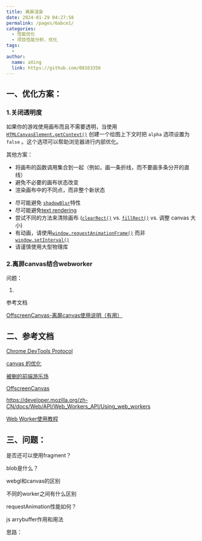 ```yaml
---
title: 离屏渲染
date: 2024-01-29 04:27:58
permalink: /pages/6abce1/
categories:
  - 性能优化
  - 项目性能分析、优化
tags:
  - 
author: 
  name: aXing
  link: https://github.com/08163356
---
```





## 一、优化方案：



### 1.关闭透明度

如果你的游戏使用画布而且不需要透明，当使用 [`HTMLCanvasElement.getContext()`](https://developer.mozilla.org/zh-CN/docs/Web/API/HTMLCanvasElement/getContext) 创建一个绘图上下文时把 `alpha` 选项设置为 `false` 。这个选项可以帮助浏览器进行内部优化。

其他方案：

- 将画布的函数调用集合到一起（例如，画一条折线，而不要画多条分开的直线）
- 避免不必要的画布状态改变
- 渲染画布中的不同点，而非整个新状态
<!-- more -->

- 尽可能避免 [`shadowBlur`](https://developer.mozilla.org/zh-CN/docs/Web/API/CanvasRenderingContext2D/shadowBlur)特性
- 尽可能避免[text rendering](https://developer.mozilla.org/zh-CN/docs/Web/API/Canvas_API/Tutorial/Drawing_text)
- 尝试不同的方法来清除画布 ([`clearRect()`](https://developer.mozilla.org/zh-CN/docs/Web/API/CanvasRenderingContext2D/clearRect) vs. [`fillRect()`](https://developer.mozilla.org/zh-CN/docs/Web/API/CanvasRenderingContext2D/fillRect) vs. 调整 canvas 大小)
- 有动画，请使用[`window.requestAnimationFrame()`](https://developer.mozilla.org/zh-CN/docs/Web/API/Window/requestAnimationFrame) 而非[`window.setInterval()`](https://developer.mozilla.org/zh-CN/docs/Web/API/setInterval)
- 请谨慎使用大型物理库

### 2.离屏canvas结合webworker

问题：

1.

参考文档

[OffscreenCanvas-离屏canvas使用说明（有用）](https://cloud.tencent.com/developer/article/1627332)

## 二、参考文档

[Chrome DevTools Protocol](https://chromedevtools.github.io/devtools-protocol/)

[canvas 的优化](https://developer.mozilla.org/zh-CN/docs/Web/API/Canvas_API/Tutorial/Optimizing_canvas)

[被删的前端游乐场](https://godbasin.github.io/front-end-playground/)

[OffscreenCanvas](https://developer.mozilla.org/zh-CN/docs/Web/API/OffscreenCanvas)

https://developer.mozilla.org/zh-CN/docs/Web/API/Web_Workers_API/Using_web_workers

[Web Worker使用教程](https://cloud.tencent.com/developer/article/1891031)



## 三、问题：

是否还可以使用fragment？

blob是什么？

webgl和canvas的区别

不同的worker之间有什么区别

requestAnimation性能如何？

js arrybuffer作用和用法

思路：

